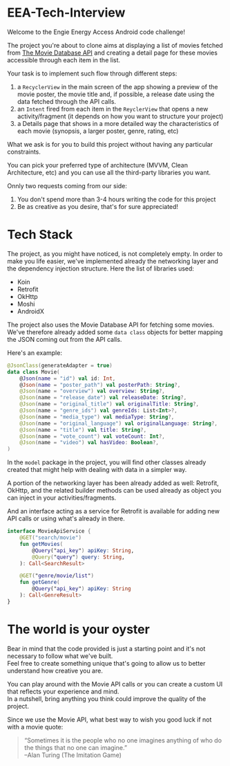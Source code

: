 # EEA-Tech-Interview

Welcome to the Engie Energy Access Android code challenge!

The project you're about to clone aims at displaying a list of movies fetched from [The Movie Database API](https://developers.themoviedb.org/3/getting-started/introduction) and creating
a detail page for these movies accessible through each item in the list.

Your task is to implement such flow through different steps:
1. a `RecyclerView` in the main screen of the app showing a preview of the movie poster, the movie title and, if possible, a release date using the data fetched through the API calls.
2. an `Intent` fired from each item in the `ReyclerView` that opens a new activity/fragment (it depends on how you want to structure your project)
3. a Details page that shows in a more detailed way the characteristics of each movie (synopsis, a larger poster, genre, rating, etc)

What we ask is for you to build this project without having any particular constraints. 

You can pick your preferred type of architecture (MVVM, Clean Architecture, etc) and you can use all the third-party libraries you want.

Onnly two requests coming from our side:
1. You don't spend more than 3-4 hours writing the code for this project
2. Be as creative as you desire, that's for sure appreciated!


# Tech Stack
The project, as you might have noticed, is not completely empty. In order to make you life easier, we've implemented already the networking layer 
and the dependency injection structure. Here the list of libraries used:
- Koin
- Retrofit
- OkHttp
- Moshi
- AndroidX

The project also uses the Movie Database API for fetching some movies. <br >
We've therefore already added some `data class` objects for better mapping the JSON coming out from the API calls.

Here's an example:<br />
```kotlin
@JsonClass(generateAdapter = true)
data class Movie(
    @Json(name = "id") val id: Int,
    @Json(name = "poster_path") val posterPath: String?,
    @Json(name = "overview") val overview: String?,
    @Json(name = "release_date") val releaseDate: String?,
    @Json(name = "original_title") val originalTitle: String?,
    @Json(name = "genre_ids") val genreIds: List<Int>?,
    @Json(name = "media_type") val mediaType: String?,
    @Json(name = "original_language") val originalLanguage: String?,
    @Json(name = "title") val title: String?,
    @Json(name = "vote_count") val voteCount: Int?,
    @Json(name = "video") val hasVideo: Boolean?,
)
```

In the `model` package in the project, you will find other classes already created that might help with dealing with data in a simpler way. 

A portion of the networking layer has been already added as well: Retrofit, OkHttp, and the related builder methods can be used already as 
object you can inject in your activities/fragments.

And an interface acting as a service for Retrofit is available for adding new API calls or using what's already in there.<br />
```kotlin
interface MovieApiService {
    @GET("search/movie")
    fun getMovies(
        @Query("api_key") apiKey: String,
        @Query("query") query: String,
    ): Call<SearchResult>

    @GET("genre/movie/list")
    fun getGenre(
        @Query("api_key") apiKey: String
    ): Call<GenreResult>
}
```

# The world is your oyster
Bear in mind that the code provided is just a starting point and it's not necessary to follow what we've built.<br />
Feel free to create something unique that's going to allow us to better understand how creative you are.

You can play around with the Movie API calls or you can create a custom UI that reflects your experience and mind. <br />
In a nutshell, bring anything you think could improve the quality of the project.

Since we use the Movie API, what best way to wish you good luck if not with a movie quote:<br />
> “Sometimes it is the people who no one imagines anything of who do the things that no one can imagine.”<br />
–Alan Turing (The Imitation Game)
